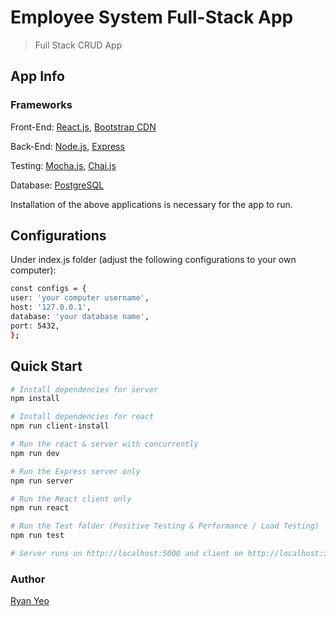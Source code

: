 # Employee System Full-Stack App

> Full Stack CRUD App

## App Info

### Frameworks

Front-End: [React.js](https://reactjs.org/), [Bootstrap CDN](https://getbootstrap.com/)

Back-End: [Node.js](https://nodejs.org/en/), [Express](https://expressjs.com/)

Testing: [Mocha.js](https://mochajs.org/), [Chai.js](https://www.chaijs.com/api/)

Database: [PostgreSQL](https://www.postgresql.org/)

Installation of the above applications is necessary for the app to run.


## Configurations

Under index.js folder (adjust the following configurations to your own computer):
``` bash
const configs = {
user: 'your computer username',
host: '127.0.0.1',
database: 'your database name',
port: 5432,
};
```


## Quick Start

``` bash
# Install dependencies for server
npm install

# Install dependencies for react
npm run client-install

# Run the react & server with concurrently
npm run dev

# Run the Express server only
npm run server

# Run the React client only
npm run react

# Run the Test folder (Positive Testing & Performance / Load Testing)
npm run test

# Server runs on http://localhost:5000 and client on http://localhost:3000
```



### Author

[Ryan Yeo](https://www.linkedin.com/in/ryan-yeo/)